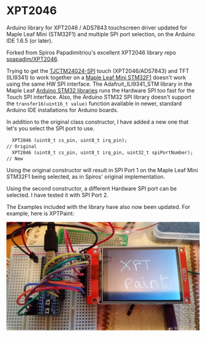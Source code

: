 # XPT2046

Arduino library for XPT2046 / ADS7843 touchscreen driver updated for Maple Leaf Mini (STM32F1) and multiple SPI port selection, on the Arduino IDE 1.6.5 (or later).

Forked from Spiros Papadimitriou's excellent XPT2046 library repo [spapadim/XPT2046](https://github.com/spapadim/XPT2046).

Trying to get the [TJCTM24024-SPI](http://www.elecfreaks.com/store/24-tft-lcd-tft0124sp-p-785.html) touch (XPT2046/ADS7843) and TFT (ILI9341) to work together on a [Maple Leaf Mini STM32F1](http://www.leaflabs.com/about-maple/) doesn't work using the same HW SPI interface. The Adafruit_ILI9341_STM library in the Maple Leaf [Arduino STM32 libraries](https://github.com/rogerclarkmelbourne/Arduino_STM32) runs the Hardware SPI too fast for the Touch SPI interface. Also, the Arduino STM32 SPI library doesn't support the `transfer16(uint16_t value)` function available in newer, standard Arduino IDE installations for Arduino boards.

In addition to the original class constructor, I have added a new one that let's you select the SPI port to use.
```
  XPT2046 (uint8_t cs_pin, uint8_t irq_pin);                          // Original
  XPT2046 (uint8_t cs_pin, uint8_t irq_pin, uint32_t spiPortNumber);  // New
```

Using the original constructor will result in SPI Port 1 on the Maple Leaf Mini STM32F1 being selected, as in Spiros' original implementation.

Using the second constructor, a different Hardware SPI port can be selected. I have tested it with SPI Port 2.

The Examples included with the library have also now been updated. For example, here is XPTPaint:

![XPTPaint on Maple Leaf Mini](examples/XPTPaint/MLM_STM32F1_XPT_paint.jpg)
